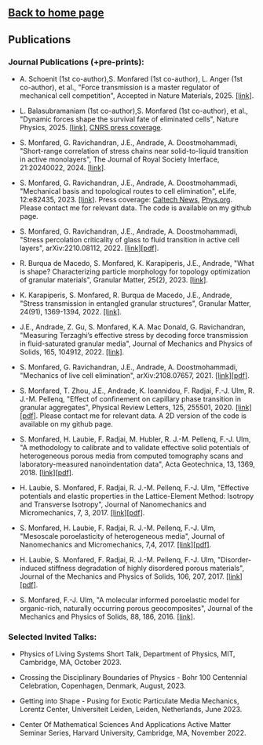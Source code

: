 ## [Back to home page](/index)

## Publications

### Journal Publications (+pre-prints):
- A. Schoenit (1st co-author),S. Monfared (1st co-author), L. Anger (1st co-author), et al., "Force transmission is a master regulator of mechanical cell competition", Accepted in Nature Materials, 2025. [[link]](https://www.biorxiv.org/content/10.1101/2024.12.20.627898v1.abstract).

- L. Balasubramaniam (1st co-author),S. Monfared (1st co-author), et al., "Dynamic forces shape the survival fate of eliminated cells", Nature Physics, 2025. [[link]](https://rdcu.be/d5AD6), [CNRS press coverage](https://www.insb.cnrs.fr/fr/cnrsinfo/vie-et-mort-des-cellules-epitheliales-le-role-cle-des-forces-mecaniques).
  
- S. Monfared, G. Ravichandran, J.E., Andrade, A. Doostmohammadi, "Short-range correlation of stress chains near solid-to-liquid transition in active monolayers", The Journal of Royal Society Interface, 21:20240022, 2024. [[link]](https://doi.org/10.1098/rsif.2024.0022).
  
- S. Monfared, G. Ravichandran, J.E., Andrade, A. Doostmohammadi, "Mechanical basis and topological routes to cell elimination", eLife, 12:e82435, 2023. [[link]](https://elifesciences.org/articles/82435). Press coverage: [Caltech News](https://www.caltech.edu/about/news/condensed-matter-physics-inspires-a-new-model-of-cellular-behavior), [Phys.org](https://phys.org/news/2023-04-condensed-physics-cellular-behavior.html). Please contact me for relevant data. The code is available on my github page.  

- S. Monfared, G. Ravichandran, J.E., Andrade, A. Doostmohammadi, "Stress percolation criticality of glass to fluid transition in active cell layers",  	arXiv:2210.08112, 2022. [[link]](https://arxiv.org/abs/2210.08112)[[pdf]](https://arxiv.org/abs/2210.08112).

- R. Burqua de Macedo, S. Monfared, K. Karapiperis, J.E., Andrade, "What is shape?
Characterizing particle morphology for topology optimization of granular materials", Granular Matter, 25(2), 2023. [[link]](https://link.springer.com/article/10.1007/s10035-022-01282-y).

- K. Karapiperis, S. Monfared, R. Burqua de Macedo, J.E., Andrade, "Stress transmission in entangled granular structures", Granular Matter, 24(91), 1369-1394, 2022. [[link]](https://link.springer.com/article/10.1007/s10035-022-01252-4).

- J.E., Andrade, Z. Gu, S. Monfared, K.A. Mac Donald, G. Ravichandran, "Measuring
Terzaghi’s effective stress by decoding force transmission in fluid-saturated granular media", Journal of Mechanics and Physics of Solids, 165, 104912, 2022. [[link]](https://www.sciencedirect.com/science/article/abs/pii/S0022509622001144?via%3Dihub).

- S. Monfared, G. Ravichandran, J.E., Andrade, A. Doostmohammadi, "Mechanics of live cell elimination",  	arXiv:2108.07657, 2021. [[link]](https://arxiv.org/abs/2108.07657)[[pdf]](https://arxiv.org/pdf/2108.07657.pdf).

- S. Monfared, T. Zhou, J.E., Andrade, K. Ioannidou, F. Radjai, F.-J. Ulm, R. J.-M. Pellenq, "Effect of confinement on capillary phase transition in granular aggregates", Physical Review Letters, 125, 255501, 2020. [[link]](https://doi.org/10.1103/PhysRevLett.125.255501)[[pdf]](https://arxiv.org/pdf/2008.04201.pdf). Please contact me for relevant data. A 2D version of the code is available on my github page. 

- S. Monfared, H. Laubie, F. Radjai, M. Hubler, R. J.-M. Pellenq, F.-J. Ulm, "A methodology to calibrate and to validate effective solid potentials of heterogeneous porous media from computed tomography scans and laboratory-measured nanoindentation data", Acta Geotechnica, 13, 1369, 2018. [[link]](https://link.springer.com/article/10.1007/s11440-018-0687-9)[[pdf]](https://hal.archives-ouvertes.fr/hal-01958690/document).

- H. Laubie, S. Monfared, F. Radjai, R. J.-M. Pellenq, F.-J. Ulm, "Effective potentials and elastic properties in the Lattice-Element Method: Isotropy and Transverse Isotropy", Journal of Nanomechanics and Micromechanics, 7, 3, 2017. [[link]](https://ascelibrary.org/doi/full/10.1061/(ASCE)NM.2153-5477.0000125)[[pdf]](https://hal.archives-ouvertes.fr/hal-02095033/document).

- S. Monfared, H. Laubie, F. Radjai, R. J.-M. Pellenq, F.-J. Ulm, "Mesoscale poroelasticity of heterogeneous media", Journal of Nanomechanics and Micromechanics, 7,4, 2017. [[link]](https://ascelibrary.org/doi/full/10.1061/(ASCE)NM.2153-5477.0000136)[[pdf]](https://hal.archives-ouvertes.fr/hal-02095006/document).  

- H. Laubie, S. Monfared, F. Radjai, R. J.-M. Pellenq, F.-J. Ulm, "Disorder-induced stiffness degradation of highly disordered porous materials", Journal of the Mechanics and Physics of Solids, 106, 207, 2017. [[link]](https://www.sciencedirect.com/science/article/pii/S002250961730090X)[[pdf]](https://hal.archives-ouvertes.fr/hal-01720439/document).

- S. Monfared, F.-J. Ulm, "A molecular informed poroelastic model for organic-rich, naturally occurring porous geocomposites", Journal of the Mechanics and Physics of Solids, 88, 186, 2016. [[link]](https://www.sciencedirect.com/science/article/pii/S0022509615303355).

### Selected Invited Talks:

- Physics of Living Systems Short Talk, Department of Physics, MIT, Cambridge, MA, October 2023. 

- Crossing the Disciplinary Boundaries of Physics - Bohr 100 Centennial Celebration, Copenhagen, Denmark, August, 2023.

- Getting into Shape - Pusing for Exotic Particulate Media Mechanics, Lorentz Center, Universiteit Leiden, Leiden, Netherlands, June 2023.

- Center Of Mathematical Sciences And Applications Active Matter Seminar Series, Harvard University, Cambridge, MA, November 2022.




